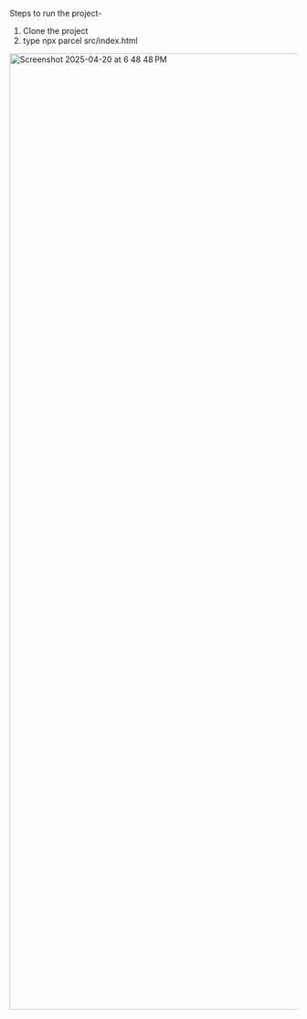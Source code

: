 Steps to run the project-

1) Clone the project
2) type npx parcel src/index.html


<img width="1674" alt="Screenshot 2025-04-20 at 6 48 48 PM" src="https://github.com/user-attachments/assets/ac3a98a6-14e0-4f18-9d3f-4392e894f4f8" />



